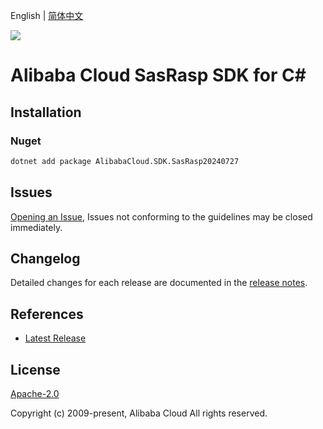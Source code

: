 English | [简体中文](README-CN.md)

![](https://aliyunsdk-pages.alicdn.com/icons/AlibabaCloud.svg)

# Alibaba Cloud SasRasp SDK for C#

## Installation

### Nuget

```bash
dotnet add package AlibabaCloud.SDK.SasRasp20240727
```

## Issues

[Opening an Issue](https://github.com/aliyun/alibabacloud-csharp-sdk/issues/new), Issues not conforming to the guidelines may be closed immediately.

## Changelog

Detailed changes for each release are documented in the [release notes](./ChangeLog.md).

## References

* [Latest Release](https://github.com/aliyun/alibabacloud-csharp-sdk/)

## License

[Apache-2.0](http://www.apache.org/licenses/LICENSE-2.0)

Copyright (c) 2009-present, Alibaba Cloud All rights reserved.
